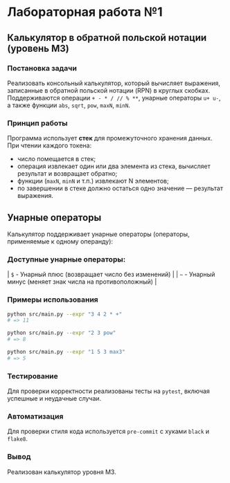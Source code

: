 # Лабораторная работа №1
## Калькулятор в обратной польской нотации (уровень M3)

### Постановка задачи
Реализовать консольный калькулятор, который вычисляет выражения,
записанные в обратной польской нотации (RPN) в круглых скобках.
Поддерживаются операции
`+ - * / // % **`, унарные операторы `u+ u-`, а также функции
`abs`, `sqrt`, `pow`, `maxN`, `minN`.

### Принцип работы
Программа использует **стек** для промежуточного хранения данных.
При чтении каждого токена:
- число помещается в стек;
- операция извлекает один или два элемента из стека, вычисляет результат и возвращает обратно;
- функции (`maxN`, `minN` и т.п.) извлекают N элементов;
- по завершении в стеке должно остаться одно значение — результат выражения.

## Унарные операторы

Калькулятор поддерживает унарные операторы (операторы, применяемые к одному операнду):

### Доступные унарные операторы:
| `$` - Унарный плюс (возвращает число без изменений) |
| `~` - Унарный минус (меняет знак числа на противоположный) |

### Примеры использования
```bash
python src/main.py --expr "3 4 2 * +"
# => 11

python src/main.py --expr "2 3 pow"
# => 8

python src/main.py --expr "1 5 3 max3"
# => 5
```

### Тестирование
Для проверки корректности реализованы тесты на `pytest`, включая успешные и неудачные случаи.

### Автоматизация
Для проверки стиля кода используется `pre-commit` с хуками `black` и `flake8`.

### Вывод
Реализован калькулятор уровня M3.
